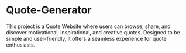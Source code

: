 # Quote-Generator
This project is a Quote Website where users can browse, share, and discover motivational, inspirational, and creative quotes. Designed to be simple and user-friendly, it offers a seamless experience for quote enthusiasts.
